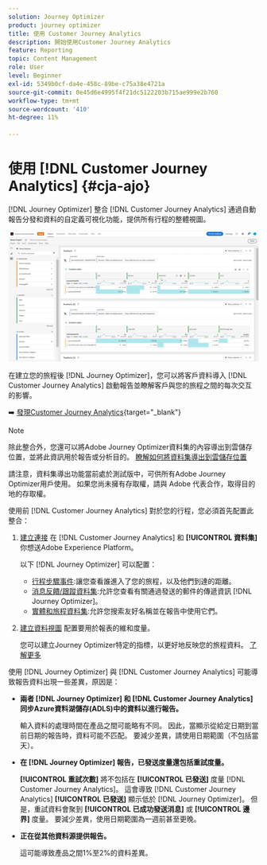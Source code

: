 ```yaml
---
solution: Journey Optimizer
product: journey optimizer
title: 使用 Customer Journey Analytics
description: 開始使用Customer Journey Analytics
feature: Reporting
topic: Content Management
role: User
level: Beginner
exl-id: 5349b0cf-da4e-458c-89be-c75a38e4721a
source-git-commit: 0e45d6e4995f4f21dc5122203b715ae999e2b760
workflow-type: tm+mt
source-wordcount: '410'
ht-degree: 11%

---
```


# 使用 [!DNL Customer Journey Analytics] {#cja-ajo}


[!DNL Journey Optimizer] 整合 [!DNL Customer Journey Analytics] 通過自動報告分發和資料的自定義可視化功能，提供所有行程的整體視圖。

![](assets/cja.png)

在建立您的旅程後 [!DNL Journey Optimizer]，您可以將客戶資料導入 [!DNL Customer Journey Analytics] 啟動報告並瞭解客戶與您的旅程之間的每次交互的影響。

➡️ [發現Customer Journey Analytics](https://experienceleague.adobe.com/docs/analytics-platform/using/cja-landing.html){target="_blank"}

>[!NOTE]
>
>除此整合外，您還可以將Adobe Journey Optimizer資料集的內容導出到雲儲存位置，並將此資訊用於報告或分析目的。 [瞭解如何將資料集導出到雲儲存位置](../data/export-datasets.md)
>
>請注意，資料集導出功能當前處於測試版中，可供所有Adobe Journey Optimizer用戶使用。 如果您尚未擁有存取權，請與 Adobe 代表合作，取得目的地的存取權。

使用前 [!DNL Customer Journey Analytics] 對於您的行程，您必須首先配置此整合：

1. [建立連接](https://experienceleague.adobe.com/docs/analytics-platform/using/cja-connections/create-connection.html?lang=zh-Hant) 在 [!DNL Customer Journey Analytics] 和 **[!UICONTROL 資料集]** 你想送Adobe Experience Platform。

   以下 [!DNL Journey Optimizer] 可以配置：
   * [行程步驟事件](../data/datasets-query-examples.md#journey-step-event):讓您查看誰進入了您的旅程，以及他們到達的距離。
   * [消息反饋/跟蹤資料集](../data/datasets-query-examples.md#message-feedback-event-dataset):允許您查看有關通過發送的郵件的傳遞資訊 [!DNL Journey Optimizer]。
   * [實體和旅程資料集](../data/datasets-query-examples.md#entity-dataset):允許您搜索友好名稱並在報告中使用它們。

1. [建立資料視圖](https://experienceleague.adobe.com/docs/analytics-platform/using/cja-dataviews/create-dataview.html) 配置要用於報表的維和度量。

   您可以建立Journey Optimizer特定的指標，以更好地反映您的旅程資料。 [了解更多](https://experienceleague.adobe.com/docs/analytics-platform/using/integrations/ajo.html#configure-the-data-view-to-accommodate-journey-optimizer-dimensions-and-metrics)

使用 [!DNL Journey Optimizer] 與 [!DNL Customer Journey Analytics] 可能導致報告資料出現一些差異，原因是：

* **兩者 [!DNL Journey Optimizer] 和 [!DNL Customer Journey Analytics] 同步Azure資料湖儲存(ADLS)中的資料以進行報告。**

   輸入資料的處理時間在產品之間可能略有不同。 因此，當顯示從給定日期到當前日期的報告時，資料可能不匹配。 要減少差異，請使用日期範圍（不包括當天）。

* **在 [!DNL Journey Optimizer] 報告，已發送度量還包括重試度量。**

   **[!UICONTROL 重試次數]** 將不包括在 **[!UICONTROL 已發送]** 度量 [!DNL Customer Journey Analytics]。 這會導致 [!DNL Customer Journey Analytics] **[!UICONTROL 已發送]** 顯示低於 [!DNL Journey Optimizer]。 但是，重試資料會聚到 **[!UICONTROL 已成功發送消息]** 或 **[!UICONTROL 邊界]** 度量。
要減少差異，使用日期範圍為一週前甚至更晚。

* **正在從其他資料源提供報告。**

   這可能導致產品之間1%至2%的資料差異。
